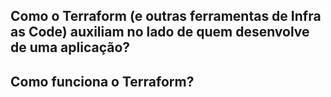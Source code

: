 ## Como o Terraform (e outras ferramentas de Infra as Code) auxiliam no lado de quem  desenvolve de uma aplicação?

## Como funciona o Terraform?
